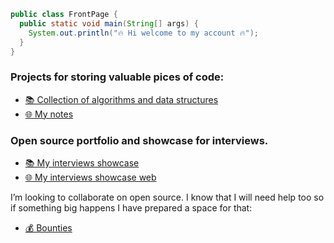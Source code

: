 ```java
public class FrontPage {
  public static void main(String[] args) {
    System.out.println("🔥 Hi welcome to my account 🔥");
  }
}
```
### Projects for storing valuable pices of code:
- [📚 Collection of algorithms and data structures](https://github.com/juanmanuelgg/ancheta)
- [🌐 My notes](https://juanmanuelgg.github.io)

### Open source portfolio and showcase for interviews.
- [📚 My interviews showcase](https://github.com/juanmanuelgg/entrevistas)
- [🌐 My interviews showcase web](https://juanmanuelgg.herokuapp.com)

I’m looking to collaborate on open source. I know that I will need help too so if something big happens I have prepared a space for that: 
- [💰 Bounties](https://issuehunt.io/u/juanmanuelgg/repositories)
